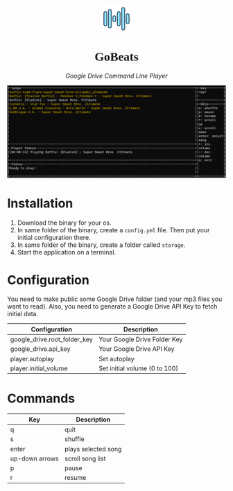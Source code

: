 <div align="center">
    <img src="./assets/images/icon.png" width="60"/>
    <h1 style="font-family: 'Yu Gothic'">GoBeats</h1>
    <p style="font-style: italic">Google Drive Command Line Player</p>
</div>

<div>
    <img src="./assets/images/windows_screenshot.png"/>
</div>

# Installation

1. Download the binary for your os.
2. In same folder of the binary, create a `config.yml` file. Then put your initial configuration there.
3. In same folder of the binary, create a folder called `storage`.
4. Start the application on a terminal.

# Configuration

You need to make public some Google Drive folder (and your mp3 files you want to read).
Also, you need to generate a Google Drive API Key to fetch initial data.

| Configuration                | Description                   |
|------------------------------|-------------------------------|
| google_drive.root_folder_key | Your Google Drive Folder Key  |
| google_drive.api_key         | Your Google Drive API Key     |
| player.autoplay              | Set autoplay                  |
| player.initial_volume        | Set initial volume (0 to 100) |


# Commands

| Key            | Description         |
|----------------|---------------------|
| q              | quit                |
| s              | shuffle             |
| enter          | plays selected song |
| up-down arrows | scroll song list    |
| p              | pause               |
| r              | resume              |

